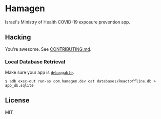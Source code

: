 # Hamagen

Israel's Ministry of Health COVID-19 exposure prevention app.


## Hacking

You're awesome. See [CONTRIBUTING.md](https://github.com/MohGovIL/hamagen-react-native/blob/master/CONTRIBUTING.md).

### Local Database Retrieval

Make sure your app is [`debuggable`](https://developer.android.com/guide/topics/manifest/application-element).

~~~
$ adb exec-out run-as com.hamagen.dev cat databases/Reactoffline.db > app_db.sqlite
~~~

## License

MIT
